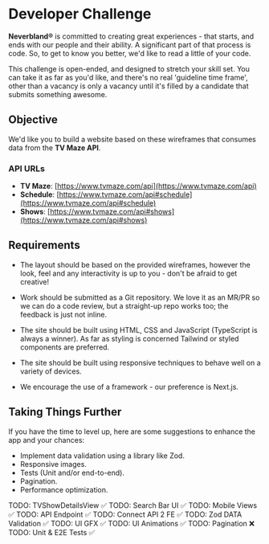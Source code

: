 # Developer Challenge

**Neverbland®** is committed to creating great experiences - that starts, and ends with our people and
their ability. A significant part of that process is code. So, to get to know you better, we'd like to read a
little of your code.

This challenge is open-ended, and designed to stretch your skill set. You can take it as far as you'd like,
and there's no real 'guideline time frame', other than a vacancy is only a vacancy until it's filled by a
candidate that submits something awesome.

## Objective

We'd like you to build a website based on these wireframes that consumes data from the **TV Maze API**.

### API URLs

- **TV Maze**: [https://www.tvmaze.com/api](https://www.tvmaze.com/api)
- **Schedule**: [https://www.tvmaze.com/api#schedule](https://www.tvmaze.com/api#schedule)
- **Shows**: [https://www.tvmaze.com/api#shows](https://www.tvmaze.com/api#shows)

## Requirements

- The layout should be based on the provided wireframes, however the look, feel and any
interactivity is up to you - don't be afraid to get creative!

- Work should be submitted as a Git repository. We love it as an MR/PR so we can do a code
review, but a straight-up repo works too; the feedback is just not inline.

- The site should be built using HTML, CSS and JavaScript (TypeScript is always a winner). As far
as styling is concerned Tailwind or styled components are preferred.

- The site should be built using responsive techniques to behave well on a variety of devices.

- We encourage the use of a framework - our preference is Next.js.

## Taking Things Further

If you have the time to level up, here are some suggestions to enhance the app and your chances:

- Implement data validation using a library like Zod.
- Responsive images.
- Tests (Unit and/or end-to-end).
- Pagination.
- Performance optimization.

TODO: TVShowDetailsView ✅
TODO: Search Bar UI ✅
TODO: Mobile Views ✅
TODO: API Endpoint ✅
TODO: Connect API 2 FE ✅
TODO: Zod DATA Validation ✅
TODO: UI GFX ✅
TODO: UI Animations ✅
TODO: Pagination ❌
TODO: Unit & E2E Tests ✅
